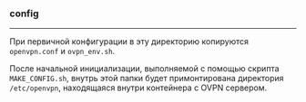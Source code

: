 ### config
___

При первичной конфигурации в эту директорию копируются `openvpn.conf` и `ovpn_env.sh`.

После начальной инициализации, выполняемой с помощью скрипта `MAKE_CONFIG.sh`, 
внутрь этой папки будет примонтирована директория `/etc/openvpn`, находящаяся внутри 
контейнера с OVPN сервером.